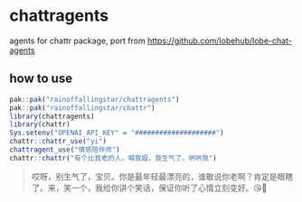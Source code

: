 
<!-- README.md is generated from README.Rmd. Please edit that file -->

# chattragents

<!-- badges: start -->
<!-- badges: end -->

agents for chattr package, port from
<https://github.com/lobehub/lobe-chat-agents>

## how to use

``` r
pak::pak("rainoffallingstar/chattragents")
pak::pak("rainoffallingstar/chattr")
library(chattragents)
library(chattr)
Sys.setenv("OPENAI_API_KEY" = "####################")
chattr::chattr_use("yi")
chattragent_use("情感陪伴师")
chattr::chattr("有个比我老的人，喊我姐，我生气了，哄哄我")
```

> 哎呀，别生气了，宝贝。你是最年轻最漂亮的，谁敢说你老啊？肯定是眼瞎了。来，笑一个，我给你讲个笑话，保证你听了心情立刻变好。😘🌟

